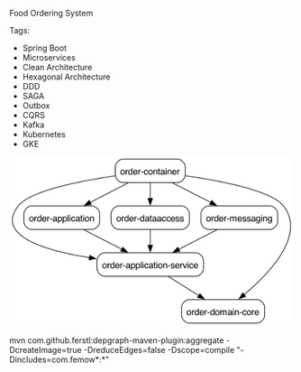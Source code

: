 Food Ordering System

Tags:
- Spring Boot
- Microservices
- Clean Architecture
- Hexagonal Architecture
- DDD
- SAGA
- Outbox
- CQRS
- Kafka
- Kubernetes
- GKE


![dependencies graph](dependency-graph.png)

mvn com.github.ferstl:depgraph-maven-plugin:aggregate -DcreateImage=true -DreduceEdges=false -Dscope=compile "-Dincludes=com.femow*:*"

